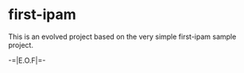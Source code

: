# first-ipam

This is an evolved project based on the very simple first-ipam sample project.

-=|E.O.F|=-